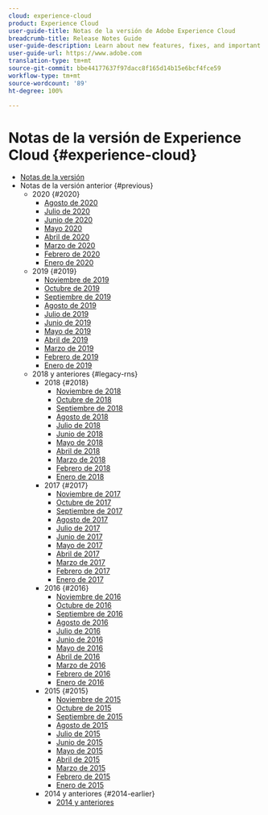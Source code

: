 ```yaml
---
cloud: experience-cloud
product: Experience Cloud
user-guide-title: Notas de la versión de Adobe Experience Cloud
breadcrumb-title: Release Notes Guide
user-guide-description: Learn about new features, fixes, and important notices in Adobe Experience Cloud.
user-guide-url: https://www.adobe.com
translation-type: tm+mt
source-git-commit: bbe44177637f97dacc8f165d14b15e6bcf4fce59
workflow-type: tm+mt
source-wordcount: '89'
ht-degree: 100%

---
```



# Notas de la versión de Experience Cloud  {#experience-cloud}

+ [Notas de la versión](current.md)
+ Notas de la versión anterior {#previous}
   + 2020 {#2020}
      + [Agosto de 2020](c-legacy-releases/2020/08132020.md)
      + [Julio de 2020](c-legacy-releases/2020/07162020.md)
      + [Junio de 2020](c-legacy-releases/2020/06182020.md)
      + [Mayo 2020](c-legacy-releases/2020/05212020.md)
      + [Abril de 2020](c-legacy-releases/2020/04162020.md)
      + [Marzo de 2020](c-legacy-releases/2020/03122020.md)
      + [Febrero de 2020](c-legacy-releases/2020/02202020.md)
      + [Enero de 2020](c-legacy-releases/2020/01162020.md)
   + 2019 {#2019}
      + [Noviembre de 2019](c-legacy-releases/2019/10312019.md)
      + [Octubre de 2019](c-legacy-releases/2019/10102019.md)
      + [Septiembre de 2019](c-legacy-releases/2019/09122019.md)
      + [Agosto de 2019](c-legacy-releases/2019/08082019.md)
      + [Julio de 2019](c-legacy-releases/2019/07182019.md)
      + [Junio de 2019](c-legacy-releases/2019/06132019.md)
      + [Mayo de 2019](c-legacy-releases/2019/05092019.md)
      + [Abril de 2019](c-legacy-releases/2019/04112019.md)
      + [Marzo de 2019](c-legacy-releases/2019/03072019.md)
      + [Febrero de 2019](c-legacy-releases/2019/02072019.md)
      + [Enero de 2019](c-legacy-releases/2019/01172019.md)
   + 2018 y anteriores {#legacy-rns}
      + 2018 {#2018}
         + [Noviembre de 2018](c-legacy-releases/2018/11012018.md)
         + [Octubre de 2018](c-legacy-releases/2018/10112018.md)
         + [Septiembre de 2018](c-legacy-releases/2018/09132018.md)
         + [Agosto de 2018](c-legacy-releases/2018/08092018.md)
         + [Julio de 2018](c-legacy-releases/2018/07192018.md)
         + [Junio de 2018](c-legacy-releases/2018/06142018.md)
         + [Mayo de 2018](c-legacy-releases/2018/05102018.md)
         + [Abril de 2018](c-legacy-releases/2018/04122018.md)
         + [Marzo de 2018](c-legacy-releases/2018/03082018.md)
         + [Febrero de 2018](c-legacy-releases/2018/02082018.md)
         + [Enero de 2018](c-legacy-releases/2018/01182018.md)
      + 2017 {#2017}
         + [Noviembre de 2017](c-legacy-releases/2017/11092017.md)
         + [Octubre de 2017](c-legacy-releases/2017/10262017.md)
         + [Septiembre de 2017](c-legacy-releases/2017/09212017.md)
         + [Agosto de 2017](c-legacy-releases/2017/08172017.md)
         + [Julio de 2017](c-legacy-releases/2017/07202017.md)
         + [Junio de 2017](c-legacy-releases/2017/06082017.md)
         + [Mayo de 2017](c-legacy-releases/2017/05182017.md)
         + [Abril de 2017](c-legacy-releases/2017/04202017.md)
         + [Marzo de 2017](c-legacy-releases/2017/03092017.md)
         + [Febrero de 2017](c-legacy-releases/2017/02162017.md)
         + [Enero de 2017](c-legacy-releases/2017/01192017.md)
      + 2016 {#2016}
         + [Noviembre de 2016](c-legacy-releases/2016/11102016.md)
         + [Octubre de 2016](c-legacy-releases/2016/10202016.md)
         + [Septiembre de 2016](c-legacy-releases/2016/09152016.md)
         + [Agosto de 2016](c-legacy-releases/2016/08182016.md)
         + [Julio de 2016](c-legacy-releases/2016/07212016.md)
         + [Junio de 2016](c-legacy-releases/2016/06162016.md)
         + [Mayo de 2016](c-legacy-releases/2016/05192016.md)
         + [Abril de 2016](c-legacy-releases/2016/04212016.md)
         + [Marzo de 2016](c-legacy-releases/2016/03172016.md)
         + [Febrero de 2016](c-legacy-releases/2016/02182016.md)
         + [Enero de 2016](c-legacy-releases/2016/01212016.md)
      + 2015 {#2015}
         + [Noviembre de 2015](c-legacy-releases/2015/11052015.md)
         + [Octubre de 2015](c-legacy-releases/2015/10152015.md)
         + [Septiembre de 2015](c-legacy-releases/2015/09172015.md)
         + [Agosto de 2015](c-legacy-releases/2015/08202015.md)
         + [Julio de 2015](c-legacy-releases/2015/07162015.md)
         + [Junio de 2015](c-legacy-releases/2015/06182015.md)
         + [Mayo de 2015](c-legacy-releases/2015/05212015.md)
         + [Abril de 2015](c-legacy-releases/2015/04162015.md)
         + [Marzo de 2015](c-legacy-releases/2015/03192015.md)
         + [Febrero de 2015](c-legacy-releases/2015/02192015.md)
         + [Enero de 2015](c-legacy-releases/2015/01152015.md)
      + 2014 y anteriores {#2014-earlier}
         + [2014 y anteriores](c-legacy-releases/2014-earlier.md)